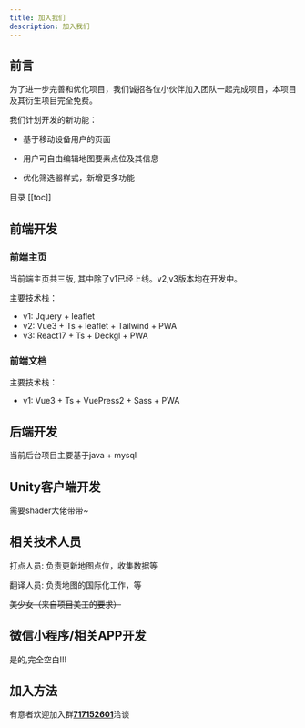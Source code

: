 ```yaml
---
title: 加入我们
description: 加入我们
---
```


## 前言

为了进一步完善和优化项目，我们诚招各位小伙伴加入团队一起完成项目，本项目及其衍生项目完全免费。

我们计划开发的新功能：

* 基于移动设备用户的页面

* 用户可自由编辑地图要素点位及其信息

* 优化筛选器样式，新增更多功能

目录
[[toc]]

## 前端开发

### 前端主页

当前端主页共三版, 其中除了v1已经上线。v2,v3版本均在开发中。

主要技术栈：

* v1: Jquery + leaflet
* v2: Vue3 + Ts + leaflet + Tailwind + PWA
* v3: React17 + Ts + Deckgl + PWA

### 前端文档

主要技术栈：

* v1: Vue3 + Ts + VuePress2 + Sass + PWA

## 后端开发

当前后台项目主要基于java + mysql

## Unity客户端开发

需要shader大佬带带~

## 相关技术人员

打点人员: 负责更新地图点位，收集数据等

翻译人员: 负责地图的国际化工作，等

~~美少女（来自项目美工的要求）~~

## 微信小程序/相关APP开发

是的,完全空白!!!

## 加入方法

有意者欢迎加入群[**717152601**](https://qm.qq.com/cgi-bin/qm/qr?k=jkbGpnEQlZ-1J2W0_RpWJXDkqD49Z-8N&jump_from=webapi "地图开发审核群")洽谈

